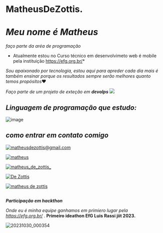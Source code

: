 # MatheusDeZottis.
# *Meu nome é Matheus* 
 *faço parte da  aréa de programação*

* Atualmente estou no Curso técnico em  desenvolvimeto web é mobile pela instituição https://efg.org.br/*

*Sou apaixonado por tecnologia, estou aqui para apreder cada dia mais é também ensinar porque os resultados sempre serão melhores quanto temos propósitos*❤️

*Faço parte de um projeto de exteção em **devolps***
![](https://cdn.shortpixel.ai/client/to_auto,q_glossy,ret_img,w_1366/https://4linux.com.br/wp-content/uploads/2020/08/o-que-e-devops.jpg)

## ***Linguagem de programação que estudo:*** 

![image](https://img.shields.io/badge/Python-14354C?style=for-the-badge&logo=python&logoColor=white)


## ***como entrar em contato comigo***

[![matheusdezottis@gmail.com](https://img.shields.io/badge/Gmail-D14836?style=for-the-badge&logo=gmail&logoColor=white)](https://www.google.com/intl/pt-BR/gmail/about//matheusdezottis@gmail.com)

[![matheus](https://img.shields.io/badge/Telegram-2CA5E0?style=for-the-badge&logo=telegram&logoColor=white)](https://web.telegram.org/k/#@MatheusDeZottis)

[![matheus_de_zottis_](https://img.shields.io/badge/Instagram-E4405F?style=for-the-badge&logo=instagram&logoColor=white)](https://www.instagram.com//matheus_de_zottis_)

[![De Zottis](https://img.shields.io/badge/WhatsApp-25D366?style=for-the-badge&logo=whatsapp&logoColor=white)](https://wa.me/message/F4XWMHTVMDC2H1)

[![matheus de zottis](https://img.shields.io/badge/LinkedIn-0077B5?style=for-the-badge&logo=linkedin&logoColor=white)](https://www.linkedin.com/in/matheus-de-zottis-5635a6294)

##
***Participação em hackthon***


*Onde eu é minha equipe ganhamos  em primiero lugar pela https://efg.org.br/* .
**Primeiro ideathon EfG Luis Rassi jiit 2023.**



![20231030_000354](https://github.com/MatheusDeZottis/MatheusDeZottis/assets/144859299/7370cf0d-9b98-41f0-8188-425a5dd8610d)
